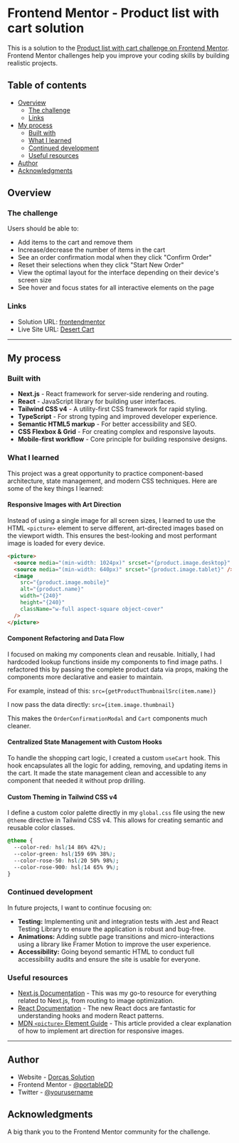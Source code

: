 # Frontend Mentor - Product list with cart solution

This is a solution to the [Product list with cart challenge on Frontend Mentor](https://www.frontendmentor.io/challenges/product-list-with-cart-5MmqLVAp_d). Frontend Mentor challenges help you improve your coding skills by building realistic projects.

## Table of contents

- [Overview](#overview)
  - [The challenge](#the-challenge)
  - [Links](#links)
- [My process](#my-process)
  - [Built with](#built-with)
  - [What I learned](#what-i-learned)
  - [Continued development](#continued-development)
  - [Useful resources](#useful-resources)
- [Author](#author)
- [Acknowledgments](#acknowledgments)

## Overview

### The challenge

Users should be able to:

- Add items to the cart and remove them
- Increase/decrease the number of items in the cart
- See an order confirmation modal when they click "Confirm Order"
- Reset their selections when they click "Start New Order"
- View the optimal layout for the interface depending on their device's screen size
- See hover and focus states for all interactive elements on the page


### Links

- Solution URL: [frontendmentor]([https://www.frontendmentor.io/solutions](https://www.frontendmentor.io/solutions/responsive-product-cart-with-nextjs-react-and-tailwind-css-3rdCfe3Y7))
- Live Site URL: [Desert Cart](https://product-lisk.vercel.app/)

---

## My process

### Built with

- **Next.js** - React framework for server-side rendering and routing.
- **React** - JavaScript library for building user interfaces.
- **Tailwind CSS v4** - A utility-first CSS framework for rapid styling.
- **TypeScript** - For strong typing and improved developer experience.
- **Semantic HTML5 markup** - For better accessibility and SEO.
- **CSS Flexbox & Grid** - For creating complex and responsive layouts.
- **Mobile-first workflow** - Core principle for building responsive designs.

### What I learned

This project was a great opportunity to practice component-based architecture, state management, and modern CSS techniques. Here are some of the key things I learned:

#### Responsive Images with Art Direction

Instead of using a single image for all screen sizes, I learned to use the HTML `<picture>` element to serve different, art-directed images based on the viewport width. This ensures the best-looking and most performant image is loaded for every device.

```html
<picture>
  <source media="(min-width: 1024px)" srcset="{product.image.desktop}" />
  <source media="(min-width: 640px)" srcset="{product.image.tablet}" />
  <image
    src="{product.image.mobile}"
    alt="{product.name}"
    width="{240}"
    height="{240}"
    className="w-full aspect-square object-cover"
  />
</picture>
```

#### Component Refactoring and Data Flow

I focused on making my components clean and reusable. Initially, I had hardcoded lookup functions inside my components to find image paths. I refactored this by passing the complete product data via props, making the components more declarative and easier to maintain.

For example, instead of this:
`src={getProductThumbnailSrc(item.name)}`

I now pass the data directly:
`src={item.image.thumbnail}`

This makes the `OrderConfirmationModal` and `Cart` components much cleaner.

#### Centralized State Management with Custom Hooks

To handle the shopping cart logic, I created a custom `useCart` hook. This hook encapsulates all the logic for adding, removing, and updating items in the cart. It made the state management clean and accessible to any component that needed it without prop drilling.

#### Custom Theming in Tailwind CSS v4

I define a custom color palette directly in my `global.css` file using the new `@theme` directive in Tailwind CSS v4. This allows for creating semantic and reusable color classes.

```css
@theme {
  --color-red: hsl(14 86% 42%);
  --color-green: hsl(159 69% 38%);
  --color-rose-50: hsl(20 50% 98%);
  --color-rose-900: hsl(14 65% 9%);
}
```

### Continued development

In future projects, I want to continue focusing on:

- **Testing:** Implementing unit and integration tests with Jest and React Testing Library to ensure the application is robust and bug-free.
- **Animations:** Adding subtle page transitions and micro-interactions using a library like Framer Motion to improve the user experience.
- **Accessibility:** Going beyond semantic HTML to conduct full accessibility audits and ensure the site is usable for everyone.

### Useful resources

- [Next.js Documentation](https://nextjs.org/docs) - This was my go-to resource for everything related to Next.js, from routing to image optimization.
- [React Documentation](https://react.dev/) - The new React docs are fantastic for understanding hooks and modern React patterns.
- [MDN `<picture>` Element Guide](<https://www.google.com/search?q=%5Bhttps://developer.mozilla.org/en-US/docs/Web/HTML/Element/picture%5D(https://developer.mozilla.org/en-US/docs/Web/HTML/Element/picture)>) - This article provided a clear explanation of how to implement art direction for responsive images.

---

## Author

- Website - [Dorcas Solution](https://product-lisk.vercel.app/)
- Frontend Mentor - [@portableDD](https://www.frontendmentor.io/profile/portableDD)
- Twitter - [@yourusername](https://www.twitter.com/yourusername)

## Acknowledgments

A big thank you to the Frontend Mentor community for the challenge.
